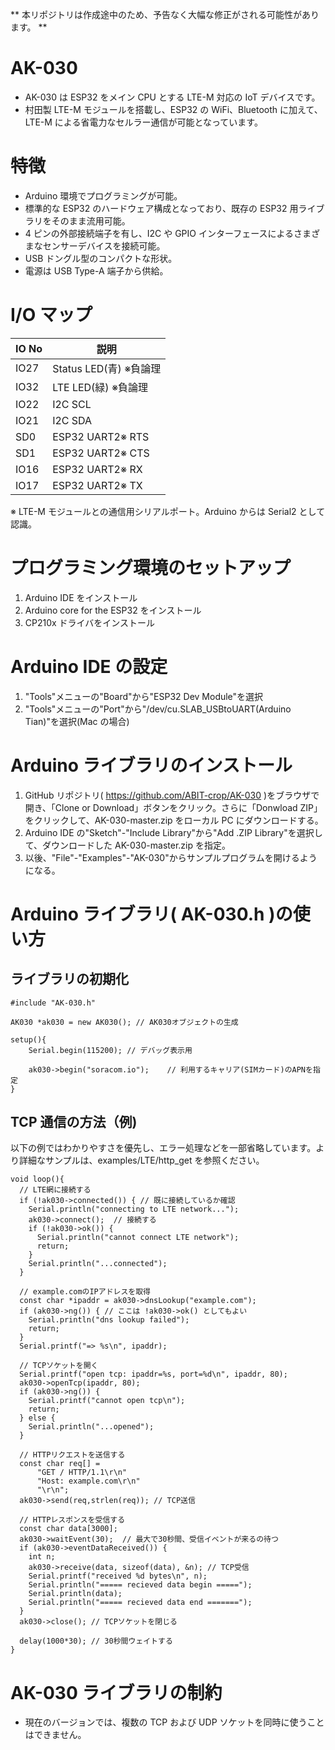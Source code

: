 ** 本リポジトリは作成途中のため、予告なく大幅な修正がされる可能性があります。 **

# AK-030

- AK-030 は ESP32 をメイン CPU とする LTE-M 対応の IoT デバイスです。
- 村田製 LTE-M モジュールを搭載し、ESP32 の WiFi、Bluetooth に加えて、LTE-M による省電力なセルラー通信が可能となっています。

# 特徴

- Arduino 環境でプログラミングが可能。
- 標準的な ESP32 のハードウェア構成となっており、既存の ESP32 用ライブラリをそのまま流用可能。
- 4 ピンの外部接続端子を有し、I2C や GPIO インターフェースによるさまざまなセンサーデバイスを接続可能。
- USB ドングル型のコンパクトな形状。
- 電源は USB Type-A 端子から供給。

# I/O マップ

| IO No | 説明                   |
| ----- | ---------------------- |
| IO27  | Status LED(青) ※負論理 |
| IO32  | LTE LED(緑) ※負論理    |
| IO22  | I2C SCL                |
| IO21  | I2C SDA                |
| SD0   | ESP32 UART2※ RTS       |
| SD1   | ESP32 UART2※ CTS       |
| IO16  | ESP32 UART2※ RX        |
| IO17  | ESP32 UART2※ TX        |

※ LTE-M モジュールとの通信用シリアルポート。Arduino からは Serial2 として認識。

# プログラミング環境のセットアップ

1. Arduino IDE をインストール
1. Arduino core for the ESP32 をインストール
1. CP210x ドライバをインストール

# Arduino IDE の設定

1. "Tools"メニューの"Board"から"ESP32 Dev Module"を選択
1. "Tools"メニューの"Port"から"/dev/cu.SLAB_USBtoUART(Arduino Tian)"を選択(Mac の場合)

# Arduino ライブラリのインストール

1. GitHub リポジトリ( https://github.com/ABIT-crop/AK-030 )をブラウザで開き、「Clone or Download」ボタンをクリック。さらに「Donwload ZIP」をクリックして、AK-030-master.zip をローカル PC にダウンロードする。
1. Arduino IDE の"Sketch"-"Include Library"から"Add .ZIP Library"を選択して、ダウンロードした AK-030-master.zip を指定。
1. 以後、"File"-"Examples"-"AK-030"からサンプルプログラムを開けるようになる。

# Arduino ライブラリ( AK-030.h )の使い方

## ライブラリの初期化

```
#include "AK-030.h"

AK030 *ak030 = new AK030(); // AK030オブジェクトの生成

setup(){
    Serial.begin(115200); // デバッグ表示用

    ak030->begin("soracom.io");    // 利用するキャリア(SIMカード)のAPNを指定
}

```

## TCP 通信の方法（例)

以下の例ではわかりやすさを優先し、エラー処理などを一部省略しています。より詳細なサンプルは、examples/LTE/http_get を参照ください。

```
void loop(){
  // LTE網に接続する
  if (!ak030->connected()) { // 既に接続しているか確認
    Serial.println("connecting to LTE network...");
    ak030->connect();  // 接続する
    if (!ak030->ok()) {
      Serial.println("cannot connect LTE network");
      return;
    }
    Serial.println("...connected");
  }

  // example.comのIPアドレスを取得
  const char *ipaddr = ak030->dnsLookup("example.com");
  if (ak030->ng()) { // ここは !ak030->ok() としてもよい
    Serial.println("dns lookup failed");
    return;
  }
  Serial.printf("=> %s\n", ipaddr);

  // TCPソケットを開く
  Serial.printf("open tcp: ipaddr=%s, port=%d\n", ipaddr, 80);
  ak030->openTcp(ipaddr, 80);
  if (ak030->ng()) {
    Serial.printf("cannot open tcp\n");
    return;
  } else {
    Serial.println("...opened");
  }

  // HTTPリクエストを送信する
  const char req[] =
      "GET / HTTP/1.1\r\n"
      "Host: example.com\r\n"
      "\r\n";
  ak030->send(req,strlen(req)); // TCP送信

  // HTTPレスポンスを受信する
  const char data[3000];
  ak030->waitEvent(30);  // 最大で30秒間、受信イベントが来るの待つ
  if (ak030->eventDataReceived()) {
    int n;
    ak030->receive(data, sizeof(data), &n); // TCP受信
    Serial.printf("received %d bytes\n", n);
    Serial.println("===== recieved data begin =====");
    Serial.println(data);
    Serial.println("===== recieved data end =======");
  }
  ak030->close(); // TCPソケットを閉じる

  delay(1000*30); // 30秒間ウェイトする
}

```

# AK-030 ライブラリの制約

- 現在のバージョンでは、複数の TCP および UDP ソケットを同時に使うことはできません。
